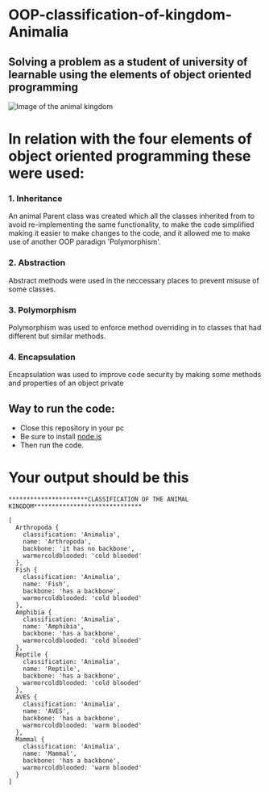 # OOP-classification-of-kingdom-Animalia
## Solving a problem as a student of university of learnable using the elements of object oriented programming
![Image of the animal kingdom](https://cdn1.byjus.com/wp-content/uploads/2019/04/Animal-Kingdom-Classification-of-Animal-Kingdom.png)
# In relation with the four elements of object oriented programming these were used:

### 1. Inheritance
An animal Parent class was created which all the classes inherited from to avoid re-implementing the same functionality, to make the code simplified making it easier to make changes to the code, and it allowed me to make use of another OOP paradign 'Polymorphism'.

### 2. Abstraction
Abstract methods were used in the neccessary places to prevent misuse of some classes.

### 3. Polymorphism
Polymorphism was used to enforce method overriding in to classes that had different but similar methods.

### 4. Encapsulation
Encapsulation was used to improve code security by making some methods and properties of an object private

## Way to run the code:
- Close this repository in your pc 
- Be sure to install [node.js](https://nodejs.org)
- Then run the code.

# Your output should be this 
```
**********************CLASSIFICATION OF THE ANIMAL KINGDOM******************************

[
  Arthropoda {
    classification: 'Animalia',      
    name: 'Arthropoda',
    backbone: 'it has no backbone',  
    warmorcoldblooded: 'cold blooded'
  },
  Fish {
    classification: 'Animalia',      
    name: 'Fish',
    backbone: 'has a backbone',
    warmorcoldblooded: 'cold blooded'
  },
  Amphibia {
    classification: 'Animalia',
    name: 'Amphibia',
    backbone: 'has a backbone',
    warmorcoldblooded: 'cold blooded'
  },
  Reptile {
    classification: 'Animalia',
    name: 'Reptile',
    backbone: 'has a backbone',
    warmorcoldblooded: 'cold blooded'
  },
  AVES {
    classification: 'Animalia',
    name: 'AVES',
    backbone: 'has a backbone',
    warmorcoldblooded: 'warm blooded'
  },
  Mammal {
    classification: 'Animalia',
    name: 'Mammal',
    backbone: 'has a backbone',
    warmorcoldblooded: 'warm blooded'
  }
]
```
